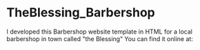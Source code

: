 # TheBlessing_Barbershop
I developed this Barbershop website template in HTML for a local barbershop in town called "the Blessing" 
You can find it online at: 
